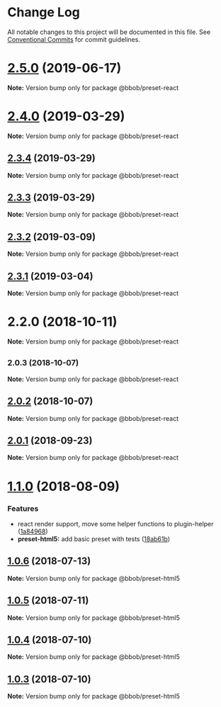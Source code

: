 # Change Log

All notable changes to this project will be documented in this file.
See [Conventional Commits](https://conventionalcommits.org) for commit guidelines.

<a name="2.5.0"></a>
# [2.5.0](https://github.com/JiLiZART/bbob/compare/v2.4.1...v2.5.0) (2019-06-17)




**Note:** Version bump only for package @bbob/preset-react

<a name="2.4.0"></a>
# [2.4.0](https://github.com/JiLiZART/bbob/compare/v2.3.4...v2.4.0) (2019-03-29)




**Note:** Version bump only for package @bbob/preset-react

<a name="2.3.4"></a>
## [2.3.4](https://github.com/JiLiZART/bbob/compare/v2.3.2...v2.3.4) (2019-03-29)




**Note:** Version bump only for package @bbob/preset-react

<a name="2.3.3"></a>
## [2.3.3](https://github.com/JiLiZART/bbob/compare/v2.3.2...v2.3.3) (2019-03-29)




**Note:** Version bump only for package @bbob/preset-react

<a name="2.3.2"></a>
## [2.3.2](https://github.com/JiLiZART/bbob/compare/v2.3.1...v2.3.2) (2019-03-09)




**Note:** Version bump only for package @bbob/preset-react

<a name="2.3.1"></a>
## [2.3.1](https://github.com/JiLiZART/bbob/compare/v2.3.0...v2.3.1) (2019-03-04)




**Note:** Version bump only for package @bbob/preset-react

<a name="2.2.0"></a>
# 2.2.0 (2018-10-11)




**Note:** Version bump only for package @bbob/preset-react

<a name="2.0.3"></a>
## <small>2.0.3 (2018-10-07)</small>





**Note:** Version bump only for package @bbob/preset-react

<a name="2.0.2"></a>
## [2.0.2](https://github.com/JiLiZART/bbob/compare/@bbob/preset-react@2.0.1...@bbob/preset-react@2.0.2) (2018-10-07)




**Note:** Version bump only for package @bbob/preset-react

<a name="2.0.1"></a>
## [2.0.1](https://github.com/JiLiZART/bbob/compare/@bbob/preset-react@2.0.0...@bbob/preset-react@2.0.1) (2018-09-23)




**Note:** Version bump only for package @bbob/preset-react

<a name="1.1.0"></a>
# [1.1.0](https://github.com/JiLiZART/bbob/compare/@bbob/preset-html5@1.0.6...@bbob/preset-html5@1.1.0) (2018-08-09)


### Features

* react render support, move some helper functions to plugin-helper ([1a84968](https://github.com/JiLiZART/bbob/commit/1a84968))
* **preset-html5:** add basic preset with tests ([18ab61b](https://github.com/JiLiZART/bbob/commit/18ab61b))




<a name="1.0.6"></a>
## [1.0.6](https://github.com/JiLiZART/bbob/compare/@bbob/preset-html5@1.0.5...@bbob/preset-html5@1.0.6) (2018-07-13)




**Note:** Version bump only for package @bbob/preset-html5

<a name="1.0.5"></a>
## [1.0.5](https://github.com/JiLiZART/bbob/compare/@bbob/preset-html5@1.0.4...@bbob/preset-html5@1.0.5) (2018-07-11)




**Note:** Version bump only for package @bbob/preset-html5

<a name="1.0.4"></a>
## [1.0.4](https://github.com/JiLiZART/bbob/compare/@bbob/preset-html5@1.0.3...@bbob/preset-html5@1.0.4) (2018-07-10)




**Note:** Version bump only for package @bbob/preset-html5

<a name="1.0.3"></a>
## [1.0.3](https://github.com/JiLiZART/bbob/compare/@bbob/preset-html5@1.0.2...@bbob/preset-html5@1.0.3) (2018-07-10)




**Note:** Version bump only for package @bbob/preset-html5
